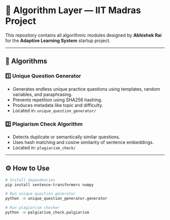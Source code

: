 # 🧠 Algorithm Layer — IIT Madras Project

This repository contains all algorithmic modules designed by **Abhishek Rai**
for the **Adaptive Learning System** startup project.

---

## 📘 Algorithms

### 1️⃣ Unique Question Generator
- Generates endless unique practice questions using templates, random variables, and paraphrasing.
- Prevents repetition using SHA256 hashing.
- Produces metadata like topic and difficulty.
- Located in: `unique_question_generator/`

### 2️⃣ Plagiarism Check Algorithm
- Detects duplicate or semantically similar questions.
- Uses hash matching and cosine similarity of sentence embeddings.
- Located in: `plagiarism_check/`

---

## ⚙️ How to Use

```bash
# Install dependencies
pip install sentence-transformers numpy

# Run unique question generator
python -m unique_question_generator.generator

# Run plagiarism checker
python -m palgiarism_check.palgiarism
```
